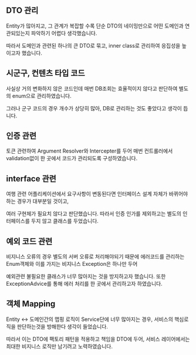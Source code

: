## DTO 관리 
Entity가 많아지고, 그 관계가 복잡할 수록 단순 DTO의 네이밍만으로 어떤 도메인과 연관되있는지 파악하기 어렵다 생각했습니다. 

따라서 도메인과 관련된 하나의 큰 DTO로 묶고, inner class로 관리하여 응집성을 높이고자 했습니다.


## 시군구, 컨텐츠 타입 코드

사실상 거의 변화하지 않은 코드인데 매번 DB조회는 효율적이지 않다고 판단하여 별도의 enum으로 관리하였습니다.

그러나 군구 코드의 경우 개수가 상당히 많아, DB로 관리하는 것도 좋았다고 생각이 듭니다.

## 인증 관련

토큰 관련하여 Argument Resolver와 Intercepter를 두어 매번 컨트롤러에서 validation없이 한 곳에서 코드가 관리되도록 구성하였습니다.

## interface 관련
여행 관련 어플리케이션에서 요구사항이 변동된다면 인터페이스 설계 자체가 바뀌어야하는 경우가 대부분일 것이고, 

여러 구현체가 필요치 않다고 판단했습니다. 따라서 인증 인가를 제외하고는 별도의 인터페이스를 두지 않고 클래스를 두었습니다.

## 예외 코드 관련 
비지니스 오류의 경우 별도의 서버 오류로 처리해야되기 때문에 에러코드를 관리하는 Enum객체와 이를 가지는 비지니스 Exception은 하나만 두어 

예외관련 불필요한 클래스가 너무 많아지는 것을 방지하고자 했습니다. 또한 ExceptionAdvice를 통해 에러 처리를 한 곳에서 관리하고자 하였습니다.

## 객체 Mapping 
Entity <-> 도메인간의 맵핑 로직이 Service단에 너무 많아지는 경우, 서비스의 핵심로직을 판단하는것을 방해한다 생각이 들었습니다.

따라서 이는 DTO에 팩토리 패턴을 적용하고 책임을 DTO에 두어, 서비스 레이어에서는 최대한 비지니스 로직만 남기려고 노력하였습니다. 

